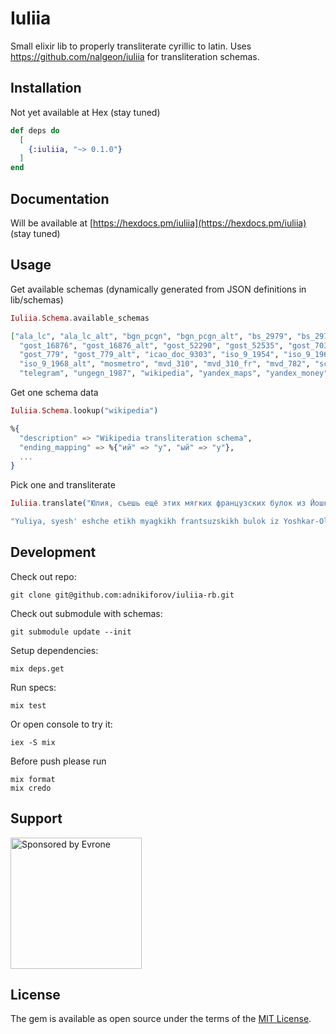 # Iuliia

Small elixir lib to properly transliterate cyrillic to latin. Uses https://github.com/nalgeon/iuliia for transliteration schemas.

## Installation

Not yet available at Hex (stay tuned)

```elixir
def deps do
  [
    {:iuliia, "~> 0.1.0"}
  ]
end
```

## Documentation

Will be available at [https://hexdocs.pm/iuliia](https://hexdocs.pm/iuliia) (stay tuned)

## Usage

Get available schemas (dynamically generated from JSON definitions in lib/schemas)

```elixir
Iuliia.Schema.available_schemas

["ala_lc", "ala_lc_alt", "bgn_pcgn", "bgn_pcgn_alt", "bs_2979", "bs_2979_alt",
  "gost_16876", "gost_16876_alt", "gost_52290", "gost_52535", "gost_7034",
  "gost_779", "gost_779_alt", "icao_doc_9303", "iso_9_1954", "iso_9_1968",
  "iso_9_1968_alt", "mosmetro", "mvd_310", "mvd_310_fr", "mvd_782", "scientific",
  "telegram", "ungegn_1987", "wikipedia", "yandex_maps", "yandex_money"]
```

Get one schema data

```elixir
Iuliia.Schema.lookup("wikipedia")

%{
  "description" => "Wikipedia transliteration schema",
  "ending_mapping" => %{"ий" => "y", "ый" => "y"},
  ...
}
```

Pick one and transliterate

```elixir
Iuliia.translate("Юлия, съешь ещё этих мягких французских булок из Йошкар-Олы, да выпей алтайского чаю", "mvd_782")

"Yuliya, syesh' eshche etikh myagkikh frantsuzskikh bulok iz Yoshkar-Oly, da vypey altayskogo chayu"
```

## Development
Check out repo:
```
git clone git@github.com:adnikiforov/iuliia-rb.git
```

Check out submodule with schemas:
```
git submodule update --init
```

Setup dependencies:
```
mix deps.get
```

Run specs:

```
mix test
```

Or open console to try it:

```
iex -S mix
```

Before push please run

```
mix format
mix credo
```

## Support

<p>
  <a href="https://evrone.com/?utm_source=github&utm_campaign=iuliia-rb">
    <img src="https://evrone.com/logo/evrone-sponsored-logo.png"
      alt="Sponsored by Evrone" width="210">
  </a>
</p>

## License

The gem is available as open source under the terms of the [MIT License](https://opensource.org/licenses/MIT).
